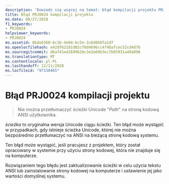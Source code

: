```yaml
---
description: 'Dowiedz się więcej na temat: błąd kompilacji projektu PRJ0024'
title: Błąd PRJ0024 kompilacji projektu
ms.date: 08/27/2018
f1_keywords:
- PRJ0024
helpviewer_keywords:
- PRJ0024
ms.assetid: 8bde6368-6c1b-4e04-bc5e-3c6d0b8fa1d7
ms.openlocfilehash: e42df62181d02cf8d4696cc4f48afcec52cd4d76
ms.sourcegitcommit: d6af41e42699628c3e2e6063ec7b03931a49a098
ms.translationtype: MT
ms.contentlocale: pl-PL
ms.lasthandoff: 12/11/2020
ms.locfileid: "97150465"
---
```

# <a name="project-build-error-prj0024"></a>Błąd PRJ0024 kompilacji projektu

> Nie można przetłumaczyć ścieżki Unicode "*Path*" na stronę kodową ANSI użytkownika.

*ścieżka* to oryginalna wersja Unicode ciągu ścieżki. Ten błąd może wystąpić w przypadkach, gdy istnieje ścieżka Unicode, której nie można bezpośrednio przetłumaczyć na ANSI na bieżącą stronę kodową systemu.

Ten błąd może wystąpić, jeśli pracujesz z projektem, który został opracowany w systemie przy użyciu strony kodowej, która nie znajduje się na komputerze.

Rozwiązaniem tego błędu jest zaktualizowanie ścieżki w celu użycia tekstu ANSI lub zainstalowanie strony kodowej na komputerze i ustawienie jej jako wartości domyślnej systemu.
